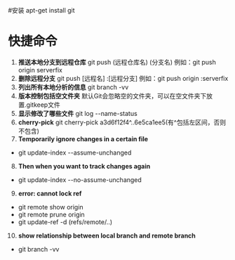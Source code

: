 #安装
apt-get install git

# 快捷命令
1. **推送本地分支到远程仓库**
git push (远程仓库名) (分支名)
例如：git push origin serverfix
2. **删除远程分支**
git push [远程名] :[远程分支]
例如：git push origin :serverfix
3. **列出所有本地分析的信息**
git branch -vv
4. **版本控制包括空文件夹**
默认Git会忽略空的文件夹，可以在空文件夹下放置.gitkeep文件
5. **显示修改了哪些文件**
git log --name-status
6. **cherry-pick**
git cherry-pick a3d6f12f4^..6e5ca1ee5(有^包括左区间，否则不包含)
7. **Temporarily ignore changes in a certain file**
* git update-index --assume-unchanged <file>
8. **Then when you want to track changes again**
* git update-index --no-assume-unchanged <file>
9. **error: cannot lock ref**
* git remote show origin
* git remote prune origin
* git update-ref -d (refs/remote/..)
10. **show relationship between local branch and remote branch**
* git branch -vv
